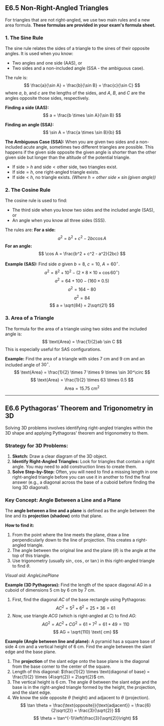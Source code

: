 ## E6.5 Non-Right-Angled Triangles

For triangles that are not right-angled, we use two main rules and a new area formula. **These formulas are provided in your exam's formula sheet.**

### 1. The Sine Rule

The sine rule relates the sides of a triangle to the sines of their opposite angles. It is used when you know:
- Two angles and one side (AAS), or
- Two sides and a non-included angle (SSA - the ambiguous case).

The rule is:
$$ \frac{a}{\sin A} = \frac{b}{\sin B} = \frac{c}{\sin C} $$
where $a$, $b$, and $c$ are the lengths of the sides, and $A$, $B$, and $C$ are the angles opposite those sides, respectively.

**Finding a side (AAS):**
$$ a = \frac{b \times \sin A}{\sin B} $$

**Finding an angle (SSA):**
$$ \sin A = \frac{a \times \sin B}{b} $$

**The Ambiguous Case (SSA):**
When you are given two sides and a non-included acute angle, sometimes two different triangles are possible. This happens if the given side opposite the given angle is shorter than the other given side but longer than the altitude of the potential triangle.
- If $\text{side} > h$ and $\text{side} < \text{other side}$, two triangles exist.
- If $\text{side} = h$, one right-angled triangle exists.
- If $\text{side} < h$, no triangle exists.
*(Where $h = \text{other side} \times \sin(\text{given angle})$)*

### 2. The Cosine Rule

The cosine rule is used to find:
- The third side when you know two sides and the included angle (SAS), or
- An angle when you know all three sides (SSS).

The rules are:
**For a side:**
$$ a^2 = b^2 + c^2 - 2bc \cos A $$
**For an angle:**
$$ \cos A = \frac{b^2 + c^2 - a^2}{2bc} $$

**Example (SAS):** Find side $a$ given $b=8$, $c=10$, $A=60^\circ$.
$$ a^2 = 8^2 + 10^2 - (2 \times 8 \times 10 \times \cos 60^\circ) $$
$$ a^2 = 64 + 100 - (160 \times 0.5) $$
$$ a^2 = 164 - 80 $$
$$ a^2 = 84 $$
$$ a = \sqrt{84} = 2\sqrt{21} $$

### 3. Area of a Triangle

The formula for the area of a triangle using two sides and the included angle is:
$$ \text{Area} = \frac{1}{2}ab \sin C $$
This is especially useful for SAS configurations.

**Example:** Find the area of a triangle with sides 7 cm and 9 cm and an included angle of $30^\circ$.
$$ \text{Area} = \frac{1}{2} \times 7 \times 9 \times \sin 30^\circ $$
$$ \text{Area} = \frac{1}{2} \times 63 \times 0.5 $$
$$ \text{Area} = 15.75 \text{ cm}^2 $$

---

## E6.6 Pythagoras’ Theorem and Trigonometry in 3D

Solving 3D problems involves identifying right-angled triangles within the 3D shape and applying Pythagoras' theorem and trigonometry to them.

### Strategy for 3D Problems:
1.  **Sketch:** Draw a clear diagram of the 3D object.
2.  **Identify Right-Angled Triangles:** Look for triangles that contain a right angle. You may need to add construction lines to create them.
3.  **Solve Step-by-Step:** Often, you will need to find a missing length in one right-angled triangle before you can use it in another to find the final answer (e.g., a diagonal across the base of a cuboid before finding the long 3D diagonal).

### Key Concept: Angle Between a Line and a Plane

The **angle between a line and a plane** is defined as the angle between the line and its **projection (shadow)** onto that plane.

**How to find it:**
1.  From the point where the line meets the plane, draw a line perpendicularly down to the line of projection. This creates a right-angled triangle.
2.  The angle between the original line and the plane ($\theta$) is the angle at the top of this triangle.
3.  Use trigonometry (usually $\sin$, $\cos$, or $\tan$) in this right-angled triangle to find $\theta$.

*Visual aid: AngleLinePlane*

**Example (3D Pythagoras):** Find the length of the space diagonal $AG$ in a cuboid of dimensions $5$ cm by $6$ cm by $7$ cm.
1.  First, find the diagonal $AC$ of the base rectangle using Pythagoras:
    $$ AC^2 = 5^2 + 6^2 = 25 + 36 = 61 $$
2.  Now, use triangle $ACG$ (which is right-angled at $C$) to find $AG$:
    $$ AG^2 = AC^2 + CG^2 = 61 + 7^2 = 61 + 49 = 110 $$
    $$ AG = \sqrt{110} \text{ cm} $$

**Example (Angle between line and plane):** A pyramid has a square base of side 4 cm and a vertical height of 6 cm. Find the angle between the slant edge and the base plane.
1.  The **projection** of the slant edge onto the base plane is the diagonal from the base corner to the center of the square.
2.  Length of this diagonal: $\frac{1}{2} \times \text{diagonal of base} = \frac{1}{2} \times (4\sqrt{2}) = 2\sqrt{2}$ cm.
3.  The vertical height is 6 cm. The angle $\theta$ between the slant edge and the base is in the right-angled triangle formed by the height, the projection, and the slant edge.
4.  We know the side opposite $\theta$ (height) and adjacent to $\theta$ (projection).
    $$ \tan \theta = \frac{\text{opposite}}{\text{adjacent}} = \frac{6}{2\sqrt{2}} = \frac{3}{\sqrt{2}} $$
    $$ \theta = \tan^{-1}\left(\frac{3}{\sqrt{2}}\right) $$